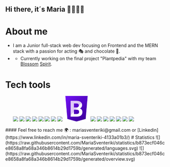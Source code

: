 ## Hi there, it´s Maria 👋👩🏼‍💻
# About me
* I am a Junior full-stack web dev focusing on Frontend and the MERN stack with a passion for acting 🎭 and chocolate 🍫. 
* * Currently working on the final project "Plantpedia" with my team 
[Blossom](https://github.com/aegli84/aegli84) [Spirit](https://github.com/NicklausDim).
# Tech tools 
<ul>
<img with= "80" height= "80" src= "https://upload.wikimedia.org/wikipedia/commons/thumb/a/a7/React-icon.svg/1280px-React-icon.svg.png"/>
<img with= "80" height= "80" src= "https://cdn.iconscout.com/icon/free/png-256/javascript-2038874-1720087.png"/>
<img with= "80" height= "80" src= "https://icon-library.com/images/html5-icon/html5-icon-13.jpg"/>
<img with= "80" height= "80" src= "https://icon-library.com/images/css-icon-png/css-icon-png-0.jpg"/>
<img with= "80" height= "80" src= "https://icon-library.com/images/node-js-icon/node-js-icon-11.jpg"/>
<img with= "80" height= "80" src= "https://cdn.iconscout.com/icon/free/png-512/mongodb-2-1175137.png"/>
<img with= "80" height= "80" src= "https://cdn.iconscout.com/icon/free/png-256/redux-283024.png"/>
<img with= "80" height= "80" src= "https://cdn.iconscout.com/icon/free/png-256/jquery-7-1175152.png"/>
<img with= "80" height= "80" src= "https://raw.githubusercontent.com/themedotid/bootstrap-icon/HEAD/docs/bootstrap-icon-css.png"/>
<img with= "80" height= "80" src= "https://upload.wikimedia.org/wikipedia/commons/thumb/9/96/Sass_Logo_Color.svg/1024px-Sass_Logo_Color.svg.png"/>
<img with= "80" height= "80" src= "https://upload.wikimedia.org/wikipedia/commons/thumb/d/d5/Slack_icon_2019.svg/1200px-Slack_icon_2019.svg.png"/>
<img with= "80" height= "80" src= "https://www.icescrum.com/wp-content/uploads/2020/03/logo-1.png"/>
<img with= "80" height= "80" src= "https://cdn.iconscout.com/icon/free/png-256/figma-682083.png"/>
<img with= "80" height= "80" src= "https://upload.wikimedia.org/wikipedia/commons/9/91/Octicons-mark-github.svg"/>
<img with= "80" height= "80" src= "https://iconape.com/wp-content/png_logo_vector/git-icon.png"/>
<img with= "80" height= "80" src= "https://seeklogo.com/images/C/canva-logo-B4BE25729A-seeklogo.com.png"/>
  </ul>
#### Feel free to reach me 🌍 :
mariasventeriki@gmail.com or [Linkedin](https://www.linkedin.com/in/maria-sventeriki-4133a01b3/)
# Statistics
![](https://raw.githubusercontent.com/MariaSventeriki/statistics/b873ecf046ce8658a8fa68a346b8614b29d1759b/generated/languages.svg)
![](https://raw.githubusercontent.com/MariaSventeriki/statistics/b873ecf046ce8658a8fa68a346b8614b29d1759b/generated/overview.svg)




